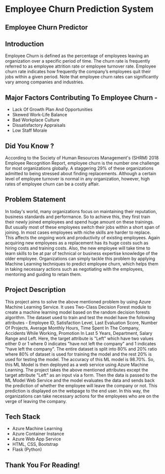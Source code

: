# Employee Churn Prediction System

## Employee Churn Predictor

## Introduction

Employee Churn is defined as the percentage of employees leaving an organization over a specific period of time.
The churn rate is frequently referred to as employee attrition rate or employee turnover rate. Employee churn rate indicates how frequently the company’s employees quit their jobs within a given period. Note that employee churn rates can significantly vary among companies and industries.

## Major Factors Contributing To Employee Churn -

- Lack Of Growth Plan And Opportunities
- Skewed Work-Life Balance
- Bad Workplace Culture
- Dissatisfactory Appraisals
- Low Staff Morale

## Did You Know ?

According to the Society of Human Resources Management's (SHRM) 2018 Employee Recognition Report, employee churn is the number one challenge for most organizations globally. A staggering 29% of these organizations admitted to being stressed about finding replacements. Although a certain level of employee turnover is normal in any organization, however, high rates of employee churn can be a costly affair.

## Problem Statement

In today's world, many organizations focus on maintaining their reputation, business standards and performance. So to achieve this, they first train their newly joined employees and spend huge amount on these trainings. But usually most of these employees switch their jobs within a short span of joining. In most cases employees with niche skills are harder to replace. This affects the ongoing work and productivity of existing employees. Again acquiring new employees as a replacement has its huge costs such as hiring costs and training costs. Also, the new employee will take time to learn skills to be at par of technical or business expertise knowledge of the older employee. Organizations can simply tackle this problem by applying Machine Learning techniques to predict employee churn, which helps them in taking necessary actions such as negotiating with the employees, mentoring and guiding to retain them.

## Project Description

This project aims to solve the above mentioned problem by using Azure Machine Learning Service. It uses Two-Class Decision Forest module to create a machine learning model based on the random decision forests algorithm. The dataset used to train and test the model have the following attributes - Employee ID, Satisfaction Level, Last Evaluation Score, Number Of Projects, Average Monthly Hours, Time Spent In The Company, Accidents While Working, Promotion In Last 5 Years, Department, Salary Range and Left. Here, the target attribute is "Left" which have two values either 0 or 1 where 0 indicates "have not left the company" and 1 indicates "have left the company". The entire dataset is split into 80% and 20% ratio where 80% of dataset is used for training the model and the rest 20% is used for testing the model. The accuracy of this ML model is 98.70%. So, this ML Model is then deployed as a web service using Azure Machine Learning. The project takes the above mentioned attributes except the target attribute "Left" as an input via a form. Then the data is passed to the ML Model Web Service and the model evaluates the data and sends back the prediction of whether the employee will leave the company or not. This prediction is displayed on the webpage to the end user. In this way, the organizations can take necessary actions for the employees who are on the verge of leaving the company.

## Tech Stack

- Azure Machine Learning
- Azure Container Instance
- Azure Web App Service
- HTML, CSS, Bootstrap
- Flask (Python)

## Thank You For Reading!
